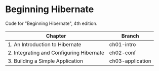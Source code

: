 # Beginning Hibernate
Code for "Beginning Hibernate", 4th edition.

| Chapter | Branch |
|---|---|
| 1. An Introduction to Hibernate | ch01-intro |
| 2. Integrating and Configuring Hibernate | ch02-conf |
| 3. Building a Simple Application | ch03-application |
